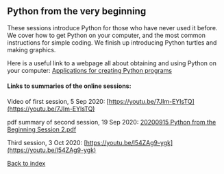 ## Python from the very beginning

These sessions introduce Python for those who have never used it before. We cover how to get Python on your computer, and the most common instructions for simple coding. We finish up introducing Python turtles and making graphics.

Here is a useful link to a webpage all about obtaining and using Python on your computer:
[Applications for creating Python programs](https://projects.raspberrypi.org/en/projects/python-install-options)

#### Links to summaries of the online sessions:

Video of first session, 5 Sep 2020:
[https://youtu.be/7JIm-EYlsTQ](https://youtu.be/7JIm-EYlsTQ)

pdf summary of second session, 19 Sep 2020:
[20200915 Python from the Beginning Session 2.pdf](https://drive.google.com/file/d/1GT0FhztkJ8XZAcjLZJI_VyWf-Y462OUW/view?usp=sharing)

Third session, 3 Oct 2020: [https://youtu.be/l54ZAg9-ygk](https://youtu.be/l54ZAg9-ygk)



[Back to index](README.md)

